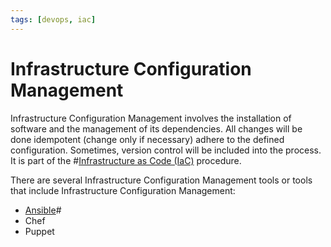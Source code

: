 ```yaml
---
tags: [devops, iac]
---
```


# Infrastructure Configuration Management

Infrastructure Configuration Management involves the installation of software
and the management of its dependencies. All changes will be done idempotent
(change only if necessary) adhere to the defined configuration. Sometimes,
version control will be included into the process. It is part of the
#[Infrastructure as Code (IaC)](202206061419.md) procedure.

There are several Infrastructure Configuration Management tools or tools that
include Infrastructure Configuration Management:
- [Ansible](202204272021.md)#
- Chef
- Puppet

